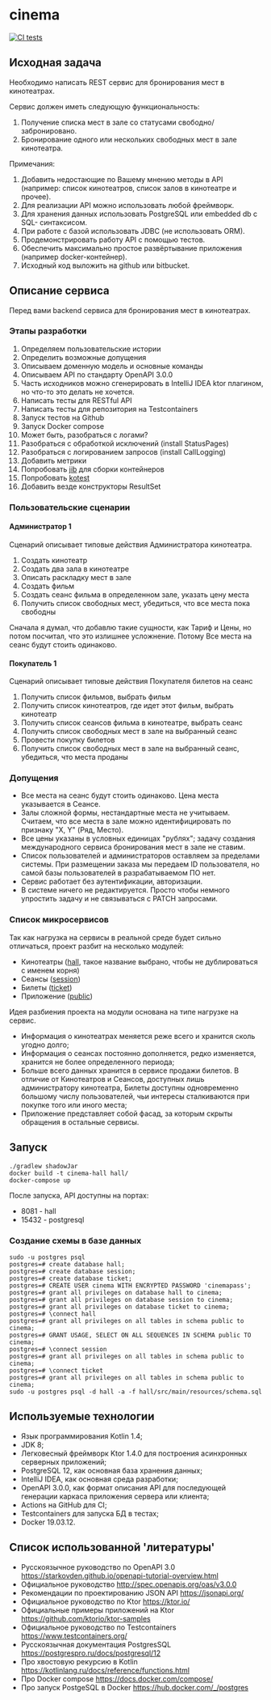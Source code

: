# cinema

[![CI tests](https://github.com/mgaidamak/cinema/workflows/Gradle/badge.svg)](https://github.com/mgaidamak/cinema/actions)

## Исходная задача

Необходимо написать REST сервис для бронирования мест в кинотеатрах.

Сервис должен иметь следующую функциональность:
1. Получение списка мест в зале со статусами свободно/забронировано. 
2. Бронирование одного или нескольких свободных мест в зале кинотеатра.

Примечания: 
1. Добавить недостающие по Вашему мнению методы в API (например: список 
кинотеатров, список залов в кинотеатре и прочее). 
2. Для реализации API можно использовать любой фреймворк. 
3. Для хранения данных использовать PostgreSQL или embedded db c SQL-
синтаксисом. 
4. При работе с базой использовать JDBC (не использовать ORM). 
5. Продемонстрировать работу API с помощью тестов. 
6. Обеспечить максимально простое развёртывание приложения (например 
docker-контейнер). 
7. Исходный код выложить на github или bitbucket.

## Описание сервиса

Перед вами backend сервиса для бронирования мест в кинотеатрах.

### Этапы разработки

1. Определяем пользовательские истории
2. Определить возможные допущения
3. Описываем доменную модель и основные команды
4. Описываем API по стандарту OpenAPI 3.0.0
5. Часть исходников можно сгенерировать в IntelliJ IDEA ktor плагином, но что-то это делать не хочется.
6. Написать тесты для RESTful API
7. Написать тесты для репозитория на Testcontainers
8. Запуск тестов на Github
9. Запуск Docker compose
10. Может быть, разобраться с логами?
11. Разобраться с обработкой исключений (install StatusPages)
12. Разобраться с логированием запросов (install CallLogging)
13. Добавить метрики
14. Попробовать [jib](https://github.com/GoogleContainerTools/jib) для сборки контейнеров
15. Попробовать [kotest](https://github.com/kotest/kotest)
16. Добавить везде конструкторы ResultSet

### Пользовательские сценарии

#### Администратор 1

Сценарий описывает типовые действия Администратора кинотеатра.
1. Создать кинотеатр
2. Создать два зала в кинотеатре
3. Описать раскладку мест в зале
4. Создать фильм
5. Создать сеанс фильма в определенном зале, указать цену места
6. Получить список свободных мест, убедиться, что все места пока свободны

Сначала я думал, что добавлю такие сущности, как Тариф и Цены, но потом посчитал,
что это излишнее усложнение. Потому Все места на сеанс будут стоить одинаково.

#### Покупатель 1

Сценарий описывает типовые действия Покупателя билетов на сеанс

1. Получить список фильмов, выбрать фильм
2. Получить список кинотеатров, где идет этот фильм, выбрать кинотеатр
3. Получить список сеансов фильма в кинотеатре, выбрать сеанс
4. Получить список свободных мест в зале на выбранный сеанс
5. Провести покупку билетов
6. Получить список свободных мест в зале на выбранный сеанс, убедиться, что места проданы

### Допущения

* Все места на сеанс будут стоить одинаково. Цена места указывается в Сеансе.
* Залы сложной формы, нестандартные места не учитываем. Считаем, что
все места в зале можно идентифицировать по признаку "X, Y" (Ряд, Место).
* Все цены указаны в условных единицах "рублях"; задачу создания
международного сервиса бронирования мест в зале не ставим.
* Список пользователей и администраторов оставляем за пределами системы.
При размещении заказа мы передаем ID пользователя, но самой базы пользователей
в разрабатываемом ПО нет.
* Сервис работает без аутентификации, авторизации.
* В системе ничего не редактируется. Просто чтобы немного упростить задачу
и не связываться с PATCH запросами.

### Список микросервисов

Так как нагрузка на сервисы в реальной среде будет сильно отличаться,
проект разбит на несколько модулей:
* Кинотеатры ([hall](/hall), такое название выбрано, чтобы не дублироваться с именем корня)
* Сеансы ([session](/session))
* Билеты ([ticket](/ticket))
* Приложение ([public](/public))

Идея разбиения проекта на модули основана на типе нагрузке на сервис.
* Информация о кинотеатрах меняется реже всего и хранится сколь угодно долго;
* Информация о сеансах постоянно дополняется, редко изменяется,
хранится не более определенного периода;
* Больше всего данных хранится в сервисе продажи билетов. В отличие от 
Кинотеатров и Сеансов, доступных лишь администратору
кинотеатра, Билеты доступны одновременно большому числу пользователей, 
чьи интересы сталкиваются при покупке того или иного места;
* Приложение представляет собой фасад, за которым скрыты обращения в 
остальные сервисы.

## Запуск

```
./gradlew shadowJar
docker build -t cinema-hall hall/
docker-compose up
```

После запуска, API доступны на портах:
* 8081 - hall
* 15432 - postgresql

### Создание схемы в базе данных

```
sudo -u postgres psql
postgres=# create database hall;
postgres=# create database session;
postgres=# create database ticket;
postgres=# CREATE USER cinema WITH ENCRYPTED PASSWORD 'cinemapass';
postgres=# grant all privileges on database hall to cinema;
postgres=# grant all privileges on database session to cinema;
postgres=# grant all privileges on database ticket to cinema;
postgres=# \connect hall
postgres=# grant all privileges on all tables in schema public to cinema;
postgres=# GRANT USAGE, SELECT ON ALL SEQUENCES IN SCHEMA public TO cinema;
postgres=# \connect session
postgres=# grant all privileges on all tables in schema public to cinema;
postgres=# \connect ticket
postgres=# grant all privileges on all tables in schema public to cinema;
sudo -u postgres psql -d hall -a -f hall/src/main/resources/schema.sql
```

## Используемые технологии

* Язык программирования Kotlin 1.4;
* JDK 8;
* Легковесный фреймворк Ktor 1.4.0 для построения асинхронных серверных приложений;
* PostgreSQL 12, как основная база хранения данных;
* IntelliJ IDEA, как основная среда разработки;
* OpenAPI 3.0.0, как формат описания API для последующей генерации 
каркаса приложения сервера или клиента;
* Actions на GitHub для CI;
* Testcontainers для запуска БД в тестах;
* Docker 19.03.12.

## Список использованной 'литературы'

* Русскоязычное руководство по OpenAPI 3.0
https://starkovden.github.io/openapi-tutorial-overview.html
* Официальное руководство http://spec.openapis.org/oas/v3.0.0
* Рекомендации по проектированию JSON API https://jsonapi.org/
* Официальное руководство по Ktor https://ktor.io/
* Официальные примеры приложений на Ktor https://github.com/ktorio/ktor-samples
* Официальное руководство по Testcontainers https://www.testcontainers.org/
* Русскоязычная документация PostgresSQL https://postgrespro.ru/docs/postgresql/12
* Про хвостовую рекурсию в Kotlin https://kotlinlang.ru/docs/reference/functions.html
* Про Docker compose https://docs.docker.com/compose/
* Про запуск PostgeSQL в Docker https://hub.docker.com/_/postgres